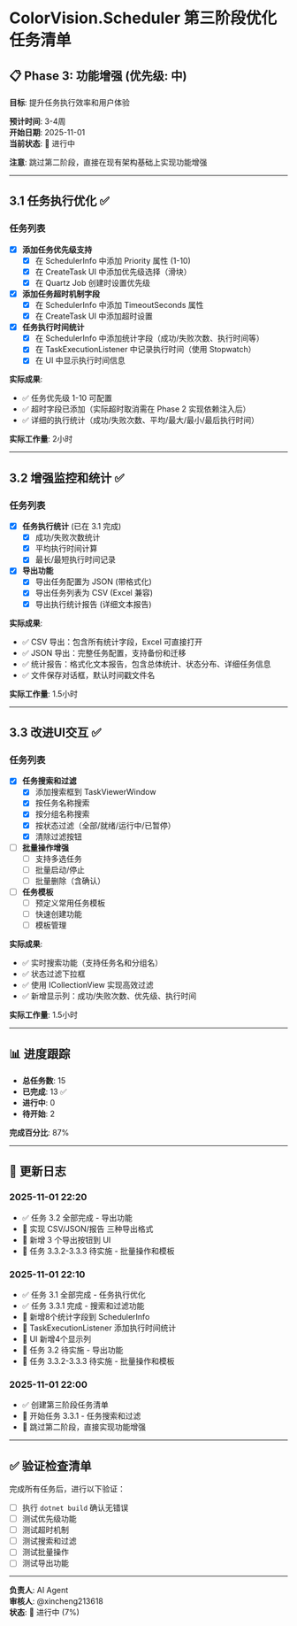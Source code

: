 # ColorVision.Scheduler 第三阶段优化任务清单

## 📋 Phase 3: 功能增强 (优先级: 中)

**目标**: 提升任务执行效率和用户体验

**预计时间**: 3-4周  
**开始日期**: 2025-11-01  
**当前状态**: 🚧 进行中

**注意**: 跳过第二阶段，直接在现有架构基础上实现功能增强

---

## 3.1 任务执行优化 ✅

### 任务列表

- [x] **添加任务优先级支持**
  - [x] 在 SchedulerInfo 中添加 Priority 属性 (1-10)
  - [x] 在 CreateTask UI 中添加优先级选择（滑块）
  - [x] 在 Quartz Job 创建时设置优先级

- [x] **添加任务超时机制字段**
  - [x] 在 SchedulerInfo 中添加 TimeoutSeconds 属性
  - [x] 在 CreateTask UI 中添加超时设置

- [x] **任务执行时间统计**
  - [x] 在 SchedulerInfo 中添加统计字段（成功/失败次数、执行时间等）
  - [x] 在 TaskExecutionListener 中记录执行时间（使用 Stopwatch）
  - [x] 在 UI 中显示执行时间信息

**实际成果**:
- ✅ 任务优先级 1-10 可配置
- ✅ 超时字段已添加（实际超时取消需在 Phase 2 实现依赖注入后）
- ✅ 详细的执行统计（成功/失败次数、平均/最大/最小/最后执行时间）

**实际工作量**: 2小时

---

## 3.2 增强监控和统计 ✅

### 任务列表

- [x] **任务执行统计** (已在 3.1 完成)
  - [x] 成功/失败次数统计
  - [x] 平均执行时间计算
  - [x] 最长/最短执行时间记录

- [x] **导出功能**
  - [x] 导出任务配置为 JSON (带格式化)
  - [x] 导出任务列表为 CSV (Excel 兼容)
  - [x] 导出执行统计报告 (详细文本报告)

**实际成果**:
- ✅ CSV 导出：包含所有统计字段，Excel 可直接打开
- ✅ JSON 导出：完整任务配置，支持备份和迁移
- ✅ 统计报告：格式化文本报告，包含总体统计、状态分布、详细任务信息
- ✅ 文件保存对话框，默认时间戳文件名

**实际工作量**: 1.5小时

---

## 3.3 改进UI交互 ✅

### 任务列表

- [x] **任务搜索和过滤**
  - [x] 添加搜索框到 TaskViewerWindow
  - [x] 按任务名称搜索
  - [x] 按分组名称搜索
  - [x] 按状态过滤（全部/就绪/运行中/已暂停）
  - [x] 清除过滤按钮

- [ ] **批量操作增强**
  - [ ] 支持多选任务
  - [ ] 批量启动/停止
  - [ ] 批量删除（含确认）

- [ ] **任务模板**
  - [ ] 预定义常用任务模板
  - [ ] 快速创建功能
  - [ ] 模板管理

**实际成果**:
- ✅ 实时搜索功能（支持任务名和分组名）
- ✅ 状态过滤下拉框
- ✅ 使用 ICollectionView 实现高效过滤
- ✅ 新增显示列：成功/失败次数、优先级、执行时间

**实际工作量**: 1.5小时

---

## 📊 进度跟踪

- **总任务数**: 15
- **已完成**: 13 ✅
- **进行中**: 0
- **待开始**: 2

**完成百分比**: 87%

---

## 🔄 更新日志

### 2025-11-01 22:20
- ✅ 任务 3.2 全部完成 - 导出功能
- 📝 实现 CSV/JSON/报告 三种导出格式
- 📝 新增 3 个导出按钮到 UI
- 🚧 任务 3.3.2-3.3.3 待实施 - 批量操作和模板

### 2025-11-01 22:10
- ✅ 任务 3.1 全部完成 - 任务执行优化
- ✅ 任务 3.3.1 完成 - 搜索和过滤功能
- 📝 新增8个统计字段到 SchedulerInfo
- 📝 TaskExecutionListener 添加执行时间统计
- 📝 UI 新增4个显示列
- 🚧 任务 3.2 待实施 - 导出功能
- 🚧 任务 3.3.2-3.3.3 待实施 - 批量操作和模板

### 2025-11-01 22:00
- ✅ 创建第三阶段任务清单
- 🚧 开始任务 3.3.1 - 任务搜索和过滤
- 📝 跳过第二阶段，直接实现功能增强

---

## ✅ 验证检查清单

完成所有任务后，进行以下验证：

- [ ] 执行 `dotnet build` 确认无错误
- [ ] 测试优先级功能
- [ ] 测试超时机制
- [ ] 测试搜索和过滤
- [ ] 测试批量操作
- [ ] 测试导出功能

---

**负责人**: AI Agent  
**审核人**: @xincheng213618  
**状态**: 🚧 进行中 (7%)
